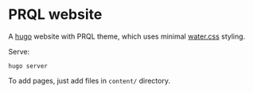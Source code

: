 # PRQL website

A [hugo](https://gohugo.io/) website with PRQL theme, which uses minimal [water.css](https://watercss.kognise.dev/) styling.

Serve:
    
    hugo server

To add pages, just add files in `content/` directory.
